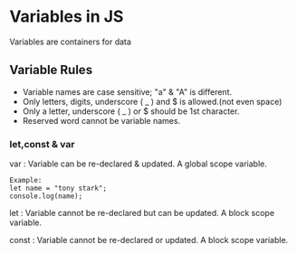 # Variables in JS
Variables are containers for data


## Variable Rules 

* Variable names are case sensitive; "a" & "A" is different.
* Only letters, digits, underscore ( _ ) and $ is allowed.(not even space)
* Only a letter, underscore ( _ ) or $ should be 1st character.
* Reserved word cannot be variable names.

### let,const & var

var : Variable can be re-declared & updated. A global scope variable.
```
Example:
let name = "tony stark";
console.log(name);
```

let : Variable cannot be re-declared but can be updated. A block scope variable.

const : Variable cannot be re-declared or updated. A block scope variable.